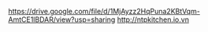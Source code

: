 https://drive.google.com/file/d/1MjAyzz2HqPuna2KBtVqm-AmtCE1lBDAR/view?usp=sharing
http://ntpkitchen.io.vn
